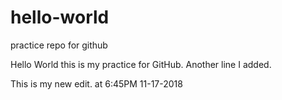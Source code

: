 # hello-world
practice repo for github


Hello World this is my practice for GitHub.
Another line I added.

This is my new edit. at 6:45PM 11-17-2018
